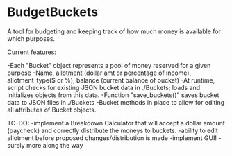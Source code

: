 # BudgetBuckets
A tool for budgeting and keeping track of how much money is available for which purposes.

Current features:

-Each "Bucket" object represents a pool of money reserved for a given purpose
	-Name, allotment (dollar amt or percentage of income), allotment_type($ or %), balance (current balance of bucket)
-At runtime, script checks for existing JSON bucket data in ./Buckets; loads and initializes objects from this data.
-Function "save_buckets()" saves bucket data to JSON files in ./Buckets
-Bucket methods in place to allow for editing all attributes of Bucket objects.

TO-DO:
-implement a Breakdown Calculator that will accept a dollar amount (paycheck) and correctly distribute the moneys to buckets.
	-ability to edit allotment before proposed changes/distribution is made
-implement GUI!
-surely more along the way
